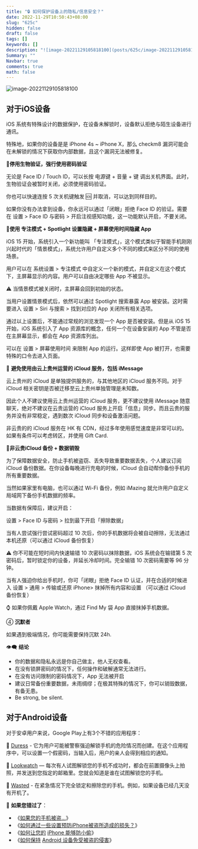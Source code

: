 ```yaml
---
title: "🔒 如何保护设备上的隐私/信息安全？"
date: 2022-11-29T10:50:43+08:00
slug: "625c"
hidden: false
draft: false
tags: []
keywords: []
description: "![image-20221129105818100](posts/625c/image-20221129105818100.png)"
Summary: ""
Navbar: true
comments: true
math: false
---
```




<!--more-->

![image-20221129105818100](image-20221129105818100.png)

## 对于iOS设备

iOS 系统有特殊设计的数据保护，在设备未解锁时，设备默认拒绝与陌生设备进行通讯。

特殊地，如果你的设备是是 iPhone 4s ~ iPhone X，那么 checkm8 漏洞可能会在未解锁的情况下获取你内部数据，且这个漏洞无法被修复。

🧬**停用生物验证，强行使用密码验证**

无论是 Face ID / Touch ID，可以长按 电源键 + 音量 + 键 调出关机界面。此时，生物验证会被暂时关闭，必须使用密码验证。

你也可以快速连按 5 次关机键触发 🆘 并取消，可以达到同样目的。

如果你没有办法拿到设备，你永远可以通过「闭眼」拒绝 Face ID 的验证。需要在 设置 > Face ID 与密码 > 开启注视感知功能，这一功能默认开启，不要关闭。

🧬**使用 专注模式 + Spotlight 设置隐藏 + 屏幕使用时间隐藏 App**

iOS 15 开始，系统引入一个新功能叫 「专注模式」，这个模式类似于智能手机刚刚兴起时代的「情景模式」，系统允许用户自定义多个不同的模式来区分不同的使用场景。

用户可以在 系统设置 > 专注模式 中自定义一个新的模式，并自定义在这个模式下，主屏幕显示的内容。用户可以自由决定哪些 App 不被显示。

⚠️ 当情景模式被关闭时，主屏幕会回到初始的状态。

当用户设置情景模式后，依然可以通过 Spotlight 搜索暴露 App 被安装。这时需要进入 设置 > Siri 与搜索 > 找到对应的 App 关闭所有相关选项。

通过以上设置后，不能通过常规的浏览发现一个 App 是否被安装。但是从 iOS 15 开始，iOS 系统引入了 App 资源库的概念，任何一个在设备安装的 App 不管是否在主屏幕显示，都会在 App 资源库列出。

可以在 设置 > 屏幕使用时间 来限制 App 的运行。这样即使 App 被打开，也需要特殊的口令去进入页面。

🧬 **避免使用由云上贵州运营的 iCloud 服务，包括 iMessage**

云上贵州的 iCloud 是单独提供服务的，与其他地区的 iCloud 服务不同。对于 iCloud 相关密钥是否被迁移至云上贵州单独管理是未知数。

因此个人不建议使用云上贵州运营的 iCloud 服务，更不建议使用 iMessage 随意聊天，绝对不建议在云贵运营的 iCloud 服务上开启「信息」同步。而且云贵的服务并没有非常稳定，遇到数次 iCloud 同步和设备激活问题。

非云贵的的 iCloud 服务在 HK 有 CDN，经过多年使用感觉速度是非常可以的。如果有条件可以考虑转区，并使用 Gift Card.

🧬**非云贵iCloud 备份 + 数据销毁**

为了保障数据安全，防止手机被盗窃、丢失导致重要数据丢失，个人建议订阅 iCloud 备份数据。在你设备每晚进行充电的时候，iCloud 会自动帮你备份手机的所有重要数据。

当然如果家里有电脑，也可以通过 Wi-Fi 备份，例如 iMazing 就允许用户自定义局域网下备份手机数据的频率。

当数据有保障后，建议开启：

设置 > Face ID 与密码 > 拉到最下开启「擦除数据」

当有人尝试强行尝试密码超过 10 次后，你的手机数据将会被自动擦除，无法通过本机还原（可以通过 iCloud 备份恢复）

⚠️ 你不可能在短时间内快速输错 10 次密码以抹除数据，iOS 系统会在输错第 5 次密码后，暂时锁定你的设备，并延长冷却时间。完全输错 10 次密码需要等 96 分钟。

当有人强迫你给出手机时，你可「闭眼」拒绝 Face ID 认证，并在合适的时候进入 设置 > 通用 > 传输或还原 iPhone> 抹掉所有内容和设置 （可以通过 iCloud 备份恢复）

⌚️ 如果你佩戴 Apple Watch，通过 Find My 袋 App 直接抹掉手机数据。

④ **沉默者**

如果遇到极端情况，你可能需要保持沉默 24h.

👁‍🗨 **结论**

- 你的数据和隐私永远是你自己做主，他人无权查看。
- 在没有锁屏密码的情况下，任何操作和破解通常无法进行。
- 在没有访问限制的密码情况下，App 无法被开启
- 建议日常备份重要数据，未雨绸缪；在极其特殊的情况下，你可以销毁数据，有备无患。
- Be strong, be silent.



## 对于Android设备

对于安卓用户来说，Google Play上有3个不错的应用程序：

🧬 [Duress](https://play.google.com/store/apps/details?id=me.lucky.duress) - 它为用户可能被警察强迫解锁手机的危险情况而创建。在这个应用程序中，可以设置一个假密码，当输入后，用户的亲人会得到相应的通知。

🧬 [Lookwatch](https://play.google.com/store/apps/details?id=com.bloketech.lockwatch) — 每次有人试图解锁您的手机不成功时，都会在前置摄像头上拍照，并发送到您指定的邮箱里。您就会知道是谁在试图解锁您的手机。

🧬 [Wasted](https://play.google.com/store/apps/details?id=me.lucky.wasted) - 在紧急情况下完全锁定和擦除您的手机。例如，如果设备已经几天没有开机了。

📌 **如果您错过了**：

- 《[如果您的手机被盗…](https://iyouport.substack.com/p/a5e)》
- 《[如何通过一些设置预防iPhone被盗所造成的损失？](https://iyouport.substack.com/p/iphone-d80)》
- 《[如何让您的](https://iyouport.substack.com/p/-iphone--a57) [iPhone 能够防小偷](https://iyouport.substack.com/p/-iphone--a57)》
- 《[如何保持](https://iyouport.substack.com/p/-android-) [Android 设备免受被盗的侵害](https://iyouport.substack.com/p/-android-)》
